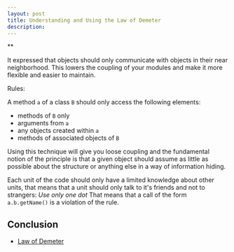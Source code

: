 ```yaml
---
layout: post
title: Understanding and Using the Law of Demeter
description:
---
```

**

It expressed that objects should only communicate with objects in their near neighborhood. This lowers the coupling of
your modules and make it more flexible and easier to maintain.


Rules:

A method `a` of a class `B` should only access the following elements:


- methods of `B` only
- arguments from `a`
- any objects created within `a`
- methods of associated objects of `B`


Using this technique will give you loose coupling and the fundamental notion of the principle is that a given object
should assume as little as possible about the structure or anything else in a way of information hiding.

Each unit of the code should only have a limited knowledge about other units, that means that a unit should only talk
to it's friends and not to strangers: *Use only one dot*
That means
that a call of the form `a.b.getName()` is a violation of the rule.


## Conclusion

- [Law of Demeter](http://en.wikipedia.org/wiki/Law_of_Demeter)

